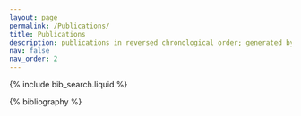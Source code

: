 ```yaml
---
layout: page
permalink: /Publications/
title: Publications
description: publications in reversed chronological order; generated by jekyll-scholar.
nav: false
nav_order: 2
---
```


<!-- _pages/publications.md -->

<!-- Bibsearch Feature -->

{% include bib_search.liquid %}

<!-- <img src="/assets/img/citation_map.png" alt="Google Citation World Map" title="Google Citation World Map" width="600"/> -->

<div class="publications">

{% bibliography %}

</div>
